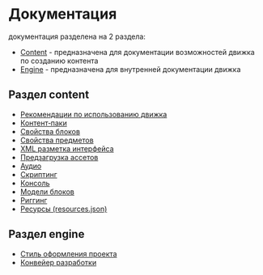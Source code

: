 # Документация

документация разделена на 2 раздела:

- [Content](content/) - предназначена для документации возможностей движка по созданию контента
- [Engine](engine/) - предназначена для внутренней документации движка

## Раздел content

- [Рекомендации по использованию движка](content/engine-use-recommendations.md)
- [Контент‐паки](content/content-packs.md)
- [Свойства блоков](content/block-properties.md)
- [Свойства предметов](content/item-properties.md)
- [XML разметка интерфейса](content/xml-ui-layouts.md)
- [Предзагрузка ассетов](content/assets-preload.md)
- [Аудио](content/audio.md)
- [Скриптинг](content/scripting.md)
- [Консоль](content/console.md)
- [Модели блоков](content/block-models.md)
- [Риггинг](content/rigging.md)
- [Ресурсы (resources.json)](content/resources.md)

## Раздел engine

- [Стиль оформления проекта](engine/project-design-rules.md)
- [Конвейер разработки](engine/development-pipeline.md)
